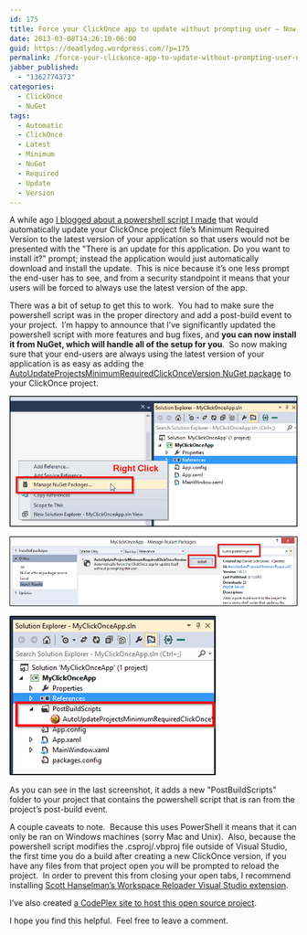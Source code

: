 ```yaml
---
id: 175
title: Force your ClickOnce app to update without prompting user – Now on NuGet!
date: 2013-03-08T14:26:10-06:00
guid: https://deadlydog.wordpress.com/?p=175
permalink: /force-your-clickonce-app-to-update-without-prompting-user-now-on-nuget/
jabber_published:
  - "1362774373"
categories:
  - ClickOnce
  - NuGet
tags:
  - Automatic
  - ClickOnce
  - Latest
  - Minimum
  - NuGet
  - Required
  - Update
  - Version
---
```


A while ago [I blogged about a powershell script I made](http://dans-blog.azurewebsites.net/?p=82) that would automatically update your ClickOnce project file’s Minimum Required Version to the latest version of your application so that users would not be presented with the "There is an update for this application. Do you want to install it?" prompt; instead the application would just automatically download and install the update.  This is nice because it’s one less prompt the end-user has to see, and from a security standpoint it means that your users will be forced to always use the latest version of the app.

There was a bit of setup to get this to work.  You had to make sure the powershell script was in the proper directory and add a post-build event to your project.  I’m happy to announce that I’ve significantly updated the powershell script with more features and bug fixes, and __you can now install it from NuGet, which will handle all of the setup for you__.  So now making sure that your end-users are always using the latest version of your application is as easy as adding the [AutoUpdateProjectsMinimumRequiredClickOnceVersion NuGet package](https://nuget.org/packages/AutoUpdateProjectsMinimumRequiredClickOnceVersion) to your ClickOnce project.

![ManageNuget](/assets/Posts/2013/03/managenuget.png)

![Install](/assets/Posts/2013/03/install.png)

![File Added](/assets/Posts/2013/03/fileadded.png)

As you can see in the last screenshot, it adds a new "PostBuildScripts" folder to your project that contains the powershell script that is ran from the project’s post-build event.

A couple caveats to note.  Because this uses PowerShell it means that it can only be ran on Windows machines (sorry Mac and Unix).  Also, because the powershell script modifies the .csproj/.vbproj file outside of Visual Studio, the first time you do a build after creating a new ClickOnce version, if you have any files from that project open you will be prompted to reload the project.  In order to prevent this from closing your open tabs, I recommend installing [Scott Hanselman’s Workspace Reloader Visual Studio extension](http://visualstudiogallery.msdn.microsoft.com/6705affd-ca37-4445-9693-f3d680c92f38).

I’ve also created [a CodePlex site to host this open source project](http://aupmrcov.codeplex.com/).

I hope you find this helpful.  Feel free to leave a comment.
